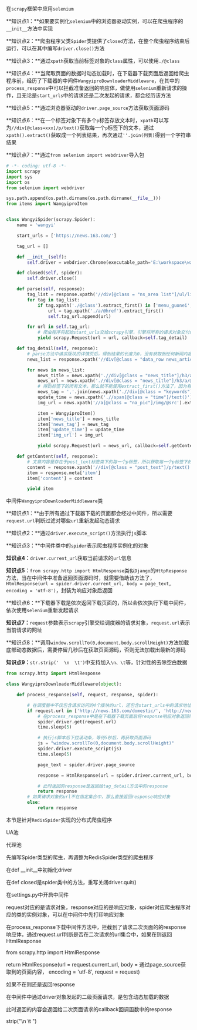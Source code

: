 在`scrapy`框架中应用`selenium`

**知识点1：**如果要实例化`selenium`中的浏览器驱动实例，可以在爬虫程序的`__init__`方法中实现

**知识点2：**爬虫程序父类`Spider`类提供了`closed`方法，在整个爬虫程序结束后运行，可以在其中编写`driver.close()`方法

**知识点3：**通过`xpath`获取当前标签对象的`class`属性，可以使用`./@class`

**知识点4：**当爬取页面的数据时动态加载时，在下载器下载页面后返回给爬虫程序前，经历了下载器的中间件`WangyiproDownloaderMiddleware`，在其中的`process_response`中可以拦截准备返回的响应体，做使用`selenium`重新请求的操作，且无论是`start_urls`中的请求还是二次发起的请求，都会经历该方法

**知识点5：**通过浏览器驱动的`driver.page_source`方法获取页面源码

**知识点6：**在一个标签对象下有多个`p`标签存放文本时，`xpath`可以写为`//div[@class=xxx]/p/text()`获取每一个`p`标签下的文本，通过`xpath().extract()`获取成一个列表结果，再次通过`''.join(列表)`得到一个字符串结果

**知识点7：**通过`from selenium import webdriver`导入包

```python
# -*- coding: utf-8 -*-
import scrapy
import sys
import os
from selenium import webdriver

sys.path.append(os.path.dirname(os.path.dirname(__file__)))
from items import WangyiproItem


class WangyiSpider(scrapy.Spider):
    name = 'wangyi'

    start_urls = ['https://news.163.com/']

    tag_url = []

    def __init__(self):
        self.driver = webdriver.Chrome(executable_path='E:\workspace\wxPythonCode\wxPythonCode\m7\chromedriver_win32\chromedriver.exe')

    def closed(self, spider):
        self.driver.close()

    def parse(self, response):
        tag_list = response.xpath('//div[@class = "ns_area list"]/ul/li')
        for tag in tag_list:
            if tag.xpath('./@class').extract_first() in ['menu_guonei','menu_guoji','menu_hangkong']:
                url = tag.xpath('./a/@href').extract_first()
                self.tag_url.append(url)

        for url in self.tag_url:
            # 爬虫程序将起始start_urls交给scrapy引擎，引擎将所有的请求对象交付给调度器，在调度器中排入队列，依次交给下载器，下载器下载页面后，返回给爬虫程序，这时会经历下载器的中间件，由于新闻是动态加载的，所以此时没有加载出新闻，所以在中间件中借助selenium来实现拦截，重新请求页面，通过page_source方法获取页面源码，使用HtmlResponse封装后作为响应对象返回
            yield scrapy.Request(url = url, callback=self.tag_detail)

    def tag_detail(self, response):
        # parse方法中请求版块的详情页后，得到结果的长度为0，没有获取到任何新闻内容，这是因为在进入新闻详情页时，新闻是动态加载出来的，所以需要借助selenium配合使用
        news_list = response.xpath('//div[@class = "data_row news_article clearfix "]')

        for news in news_list:
            news_title = news.xpath('.//div[@class = "news_title"]/h3/a/text()').extract_first()
            news_url = news.xpath('.//div[@class = "news_title"]/h3/a/@href').extract_first()
            # 得到标签下的所有文本，那么就不能使用extract_first()方法了，因为有多个值，所有适用extract()方法，得到的是一个列表，通过','.join方法连接列表中的每一个元素
            news_tag = ','.join(news.xpath('.//div[@class = "keywords"]//text()').extract())
            update_time = news.xpath('.//span[@class = "time"]/text()').extract_first()
            img_url = news.xpath('//a[@class = "na_pic"]/img/@src').extract_first()

            item = WangyiproItem()
            item['news_title'] = news_title
            item['news_tag'] = news_tag
            item['update_time'] = update_time
            item['img_url'] = img_url

            yield scrapy.Request(url = news_url, callback=self.getContent, meta = {'item':item})

    def getContent(self, response):
        # 文章内容是存在于post_text标签类下的每一个p标签，所以获取每一个p标签下的文本内容，得到的是一内容列表
        content = response.xpath('//div[@class = "post_text"]/p/text()').extract()
        item = response.meta['item']
        item['content'] = content

        yield item

```



中间件`WangyiproDownloaderMiddleware`类

**知识点1：**由于所有通过下载器下载的页面都会经过中间件，所以需要`request.url`判断过滤对哪些`url`重新发起动态请求

**知识点2：**通过`driver.execute_script()`方法执行`js`脚本

**知识点3：**中间件类中的`spider`表示爬虫程序实例化的对象

**知识点4：**`driver.current_url`获取当前请求的`url`信息

**知识点5：**`from scrapy.http import HtmlResponse`类似`Django`的`HttpResponse`方法，当在中间件中准备返回页面源码时，就需要借助该方法了，`HtmlResponse(url = spider.driver.current_url, body = page_text, encoding = 'utf-8')`，封装为响应对象后返回

**知识点6：**下载器下载是依次返回下载页面的，所以会依次执行下载中间件，依次使用`selenium`重新发起请求

**知识点7：**`request`参数表示`scrapy`引擎交给调度器的请求对象，`request.url`表示当前请求的网址

**知识点8：**调用`window.scrollTo(0,document,body.scrollHeight)`方法加载底部动态数据后，需要停留几秒后在获取页面源码，否则无法加载出最新的源码

**知识点9：**`str.strip('  \n  \t')`中支持加入`\n、\t`等，针对性的去除空白数据

```python
from scrapy.http import HtmlResponse

class WangyiproDownloaderMiddleware(object):

    def process_response(self, request, response, spider):

        # 在调度器中不仅包含请求访问的4个版块的url，还包含start_urls中的请求地址，所以有针对性的拦截响应对象，获取页面源码，并通过HtmlResponse返回
        if request.url in ['http://news.163.com/domestic/', 'http://news.163.com/world/', 'http://war.163.com/', 'http://news.163.com/air/']:
            # 在process_response中是在下载器下载页面后将response响应对象返回爬虫程序前执行的，但是没有加载出动态的新闻数据，所以通过selenium重新发起请求，获取页面源码，包含了动态加载的数据
            spider.driver.get(request.url)
            time.sleep(5)

            # 执行js脚本后下拉滚动条，等待5秒后，再获取页面源码
            js = "window.scrollTo(0,document.body.scrollHeight)"
            spider.driver.execute_script(js)
            time.sleep(5)

            page_text = spider.driver.page_source

            response = HtmlResponse(url = spider.driver.current_url, body = page_text, encoding='utf-8')

            # 此时返回的response是返回给tag_detail方法中的response
            return response
		# 如果请求对象的url不在指定集合中，那么直接返回response响应对象
        else:
            return response
```







本节是针对`RedisSpider`实现的分布式爬虫程序

UA池

代理池



先编写Spider类型的爬虫，再调整为RedisSpider类型的爬虫程序





在def __init__中初始化driver

在def closed是spider类中的方法，重写关闭driver.quit()

在settings.py中开启中间件

request对应的是请求对象，response对应的是响应对象，spider对应爬虫程序对应的类的实例对象，可以在中间件中先打印响应对象

在process_response下载中间件方法中，拦截到了请求二次页面的的response响应体，通过request.url判断是否在二次请求的url集合中，如果在则返回HtmlResponse

from scrapy.http import HtmlResponse

return HtmlResponse(url = request.current_url, body = 通过page_source获取到的页面内容， encoding = 'utf-8', request = request)

如果不在则还是返回response





在中间件中通过driver对象发起的二级页面请求，是包含动态加载的数据



此时返回的内容会返回给二次页面请求的callback回调函数中的response



strip("\n \t  ")





